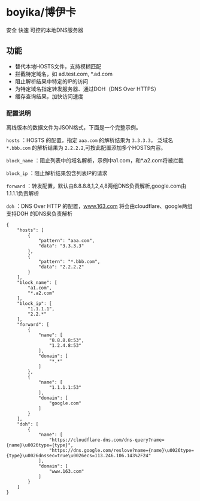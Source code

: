 # boyika/博伊卡

安全 快速 可控的本地DNS服务器

## 功能

- 替代本地HOSTS文件，支持模糊匹配
- 拦截特定域名，如 ad.test.com, *.ad.com
- 阻止解析结果中特定的IP的访问
- 为特定域名指定转发服务器、通过DOH（DNS Over HTTPS）
- 缓存查询结果，加快访问速度

### 配置说明

离线版本的数据文件为JSON格式，下面是一个完整示例。

`hosts` ：HOSTS 的配置，指定 `aaa.com` 的解析结果为 `3.3.3.3`， 泛域名 `*.bbb.com` 的解析结果为 `2.2.2.2`,可按此配置添加多个HOSTS内容。

`block_name` ：阻止列表中的域名解析，示例中a1.com，和*.a2.com将被拦截

`block_ip` ：阻止解析结果包含列表IP的请求

`forward` ：转发配置，默认由8.8.8.8,1,2,4,8两组DNS负责解析,google.com由1.1.1.1负责解析

`doh` ：DNS Over HTTP 的配置，www.163.com 将会由cloudflare、google两组支持DOH 的DNS来负责解析
```
{
	"hosts": [
		{
			"pattern": "aaa.com",
			"data": "3.3.3.3"
		},
		{
			"pattern": "*.bbb.com",
			"data": "2.2.2.2"
		}
	],
	"block_name": [
		"a1.com",
		"*.a2.com"
	],
	"block_ip": [
		"1.1.1.1",
		"2.2.*"
	],
	"forward": [
		{
			"name": [
				"8.8.8.8:53",
				"1.2.4.8:53"
			],
			"domain": [
				"*.*"
			]
		},
		{
			"name": [
				"1.1.1.1:53"
			],
			"domain": [
				"google.com"
			]
		}
	],
	"doh": [
		{
			"name": [
				"https://cloudflare-dns.com/dns-query?name={name}\u0026type={type}",
				"https://dns.google.com/reslove?name={name}\u0026type={type}\u0026dnssec=true\u0026ecs=113.246.106.143%2F24"
			],
			"domain": [
				"www.163.com"
			]
		}
	]
}
```

